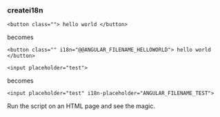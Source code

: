 


### createi18n


`<button class="">
hello world
</button>`

becomes

`<button class="" i18n="@@ANGULAR_FILENAME_HELLOWORLD">
hello world
</button>`

`<input placeholder="test">`

becomes 

`<input placeholder="test" i18n-placeholder="ANGULAR_FILENAME_TEST">`




Run the script on an HTML page and see the magic.